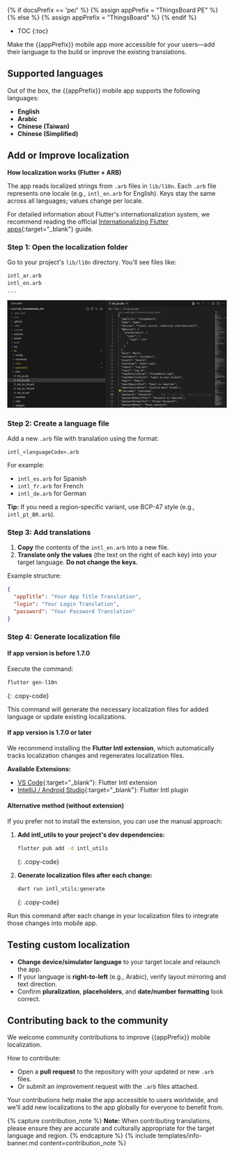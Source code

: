 {% if docsPrefix == 'pe/' %}
{% assign appPrefix = "ThingsBoard PE" %}
{% else %}
{% assign appPrefix = "ThingsBoard" %}
{% endif %}
* TOC
{:toc}

Make the {{appPrefix}} mobile app more accessible for your users—add their language to the build or improve the existing translations.

## Supported languages

Out of the box, the {{appPrefix}} mobile app supports the following languages:

- **English**
- **Arabic**
- **Chinese (Taiwan)**
- **Chinese (Simplified)**

## Add or Improve localization

**How localization works (Flutter + ARB)**

The app reads localized strings from `.arb` files in `lib/l10n`. Each `.arb` file represents one locale (e.g., `intl_en.arb` for English). Keys stay the same across all languages; values change per locale.

For detailed information about Flutter&#39;s internationalization system, we recommend reading the official [Internationalizing Flutter apps](https://docs.flutter.dev/ui/accessibility-and-internationalization/internationalization){:target="_blank"} guide.

### Step 1: Open the localization folder

Go to your project&#39;s `lib/l10n` directory. You&#39;ll see files like:

```bash
intl_ar.arb
intl_en.arb
...
```

![image](/images/mobile/localization-l10n-folder.png)

### Step 2: Create a language file

Add a new `.arb` file with translation using the format:
```
intl_<languageCode>.arb
```

For example:
- `intl_es.arb` for Spanish
- `intl_fr.arb` for French
- `intl_de.arb` for German

**Tip:** If you need a region-specific variant, use BCP-47 style (e.g., `intl_pt_BR.arb`).

### Step 3: Add translations

1. **Copy** the contents of the `intl_en.arb` into a new file.
2. **Translate only the values** (the text on the right of each key) into your target language. **Do not change the keys.**

Example structure:
```json
{
  "appTitle": "Your App Title Translation",
  "login": "Your Login Translation",
  "password": "Your Password Translation"
}
```

### Step 4: Generate localization file

#### If app version is before 1.7.0

Execute the command:

```bash
flutter gen-l10n
```
{: .copy-code}

This command will generate the necessary localization files for added language or update existing localizations.

#### If app version is 1.7.0 or later

We recommend installing the **Flutter Intl extension**, which automatically tracks localization changes and regenerates localization files.

**Available Extensions:**
- [VS Code](https://marketplace.visualstudio.com/items?itemName=localizely.flutter-intl){:target="_blank"}: Flutter Intl extension
- [IntelliJ / Android Studio](https://plugins.jetbrains.com/plugin/13666-flutter-intl){:target="_blank"}: Flutter Intl plugin

#### Alternative method (without extension)

If you prefer not to install the extension, you can use the manual approach:

1. **Add intl_utils to your project&#39;s dev dependencies:**
   ```bash
   flutter pub add -d intl_utils
   ```
   {: .copy-code}

2. **Generate localization files after each change:**
   ```bash
   dart run intl_utils:generate
   ```
   {: .copy-code}

Run this command after each change in your localization files to integrate those changes into mobile app.

## Testing custom localization

- **Change device/simulator language** to your target locale and relaunch the app.
- If your language is **right-to-left** (e.g., Arabic), verify layout mirroring and text direction.
- Confirm **pluralization**, **placeholders**, and **date/number formatting** look correct.

## Contributing back to the community

We welcome community contributions to improve {{appPrefix}} mobile localization.

How to contribute:
- Open a **pull request** to the repository with your updated or new `.arb` files.
- Or submit an improvement request with the `.arb` files attached.

Your contributions help make the app accessible to users worldwide, and we&#39;ll add new localizations to the app globally for everyone to benefit from.

{% capture contribution_note %}
**Note:** When contributing translations, please ensure they are accurate and culturally appropriate for the target language and region.
{% endcapture %}
{% include templates/info-banner.md content=contribution_note %}
